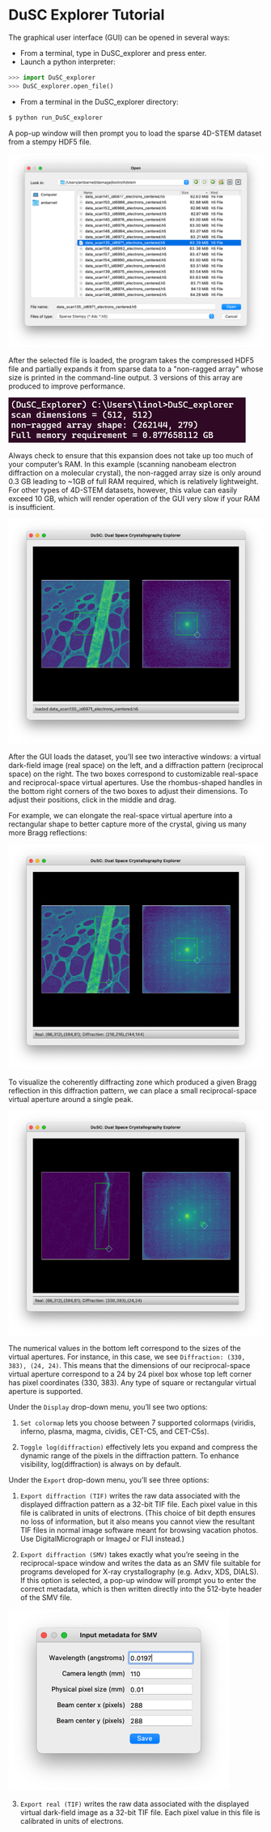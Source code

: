 # DuSC Explorer Tutorial

The graphical user interface (GUI) can be opened in several ways:

* From a terminal, type in DuSC_explorer and press enter.
* Launch a python interpreter:
```python
>>> import DuSC_explorer
>>> DuSC_explorer.open_file()
```
* From a terminal in the DuSC_explorer directory:
```bash
$ python run_DuSC_explorer
```

A pop-up window will then prompt you to load the sparse 4D-STEM dataset from a stempy HDF5 file.

![Open a file](images/tutorial_open_file.png "Open a file.")

After the selected file is loaded, the program takes the compressed HDF5 file and partially expands it from sparse data to a "non-ragged array" whose size is printed in the command-line output. 3 versions of this array are produced to improve performance.

![non-ragged_array size](images/tutorial_non_ragged_array_size.png "Command line output")

Always check to ensure that this expansion does not take up too much of your computer’s RAM. In this example (scanning nanobeam electron diffraction on a molecular crystal), the non-ragged array size is only around 0.3 GB leading to ~1GB of full RAM required, which is relatively lightweight. For other types of 4D-STEM datasets, however, this value can easily exceed 10 GB, which will render operation of the GUI very slow if your RAM is insufficient.

![initial GUI](images/tutorial_initial_gui.png "GUI loaded")

After the GUI loads the dataset, you’ll see two interactive windows: a virtual dark-field image (real space) on the left, and a diffraction pattern (reciprocal space) on the right. The two boxes correspond to customizable real-space and reciprocal-space virtual apertures. Use the rhombus-shaped handles in the bottom right corners of the two boxes to adjust their dimensions. To adjust their positions, click in the middle and drag.

For example, we can elongate the real-space virtual aperture into a rectangular shape to better capture more of the crystal, giving us many more Bragg reflections:

![Rectangular box](images/tutorial_rectangular_real_space.png "A rectangular ROI in real space")

To visualize the coherently diffracting zone which produced a given Bragg reflection in this diffraction pattern, we can place a small reciprocal-space virtual aperture around a single peak.

![Select single peak](images/tutorial_box_diffraction_space.png "A single peak is selected on the diffraction pattern.")

The numerical values in the bottom left correspond to the sizes of the virtual apertures. For instance, in this case, we see `Diffraction: (330, 383), (24, 24)`. This means that the dimensions of our reciprocal-space virtual aperture correspond to a 24 by 24 pixel box whose top left corner has pixel coordinates (330, 383). Any type of square or rectangular virtual aperture is supported.

Under the `Display` drop-down menu, you’ll see two options:

1.	`Set colormap` lets you choose between 7 supported colormaps (viridis, inferno, plasma, magma, cividis, CET-C5, and CET-C5s).

2.	`Toggle log(diffraction)` effectively lets you expand and compress the dynamic range of the pixels in the diffraction pattern. To enhance visibility, log(diffraction) is always on by default.

Under the `Export` drop-down menu, you’ll see three options:

1.	`Export diffraction (TIF)` writes the raw data associated with the displayed diffraction pattern as a 32-bit TIF file. Each pixel value in this file is calibrated in units of electrons. (This choice of bit depth ensures no loss of information, but it also means you cannot view the resultant TIF files in normal image software meant for browsing vacation photos. Use DigitalMicrograph or ImageJ or FIJI instead.)

2.	`Export diffraction (SMV)` takes exactly what you’re seeing in the reciprocal-space window and writes the data as an SMV file suitable for programs developed for X-ray crystallography (e.g. Adxv, XDS, DIALS). If this option is selected, a pop-up window will prompt you to enter the correct metadata, which is then written directly into the 512-byte header of the SMV file.

![SMV export options](images/tutorial_export_smv_box.png "Options to write metadata into SMV file header.")

3.	`Export real (TIF)` writes the raw data associated with the displayed virtual dark-field image as a 32-bit TIF file. Each pixel value in this file is calibrated in units of electrons.
